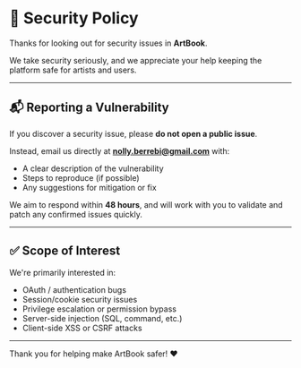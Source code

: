 # 🔐 Security Policy

Thanks for looking out for security issues in **ArtBook**.

We take security seriously, and we appreciate your help keeping the platform safe for artists and users.

---

## 📬 Reporting a Vulnerability

If you discover a security issue, please **do not open a public issue**.

Instead, email us directly at **nolly.berrebi@gmail.com** with:
- A clear description of the vulnerability
- Steps to reproduce (if possible)
- Any suggestions for mitigation or fix

We aim to respond within **48 hours**, and will work with you to validate and patch any confirmed issues quickly.

---

## ✅ Scope of Interest

We're primarily interested in:
- OAuth / authentication bugs
- Session/cookie security issues
- Privilege escalation or permission bypass
- Server-side injection (SQL, command, etc.)
- Client-side XSS or CSRF attacks

---

Thank you for helping make ArtBook safer! ❤️
